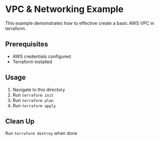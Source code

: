 # VPC & Networking Example

This example demonstrates how to effective create a basic AWS VPC in terraform.

## Prerequisites
- AWS credentials configured
- Terraform installed

## Usage
1. Navigate to this directory
2. Run `terraform init`
3. Run `terraform plan`
4. Run `terraform apply`

## Clean Up
Run `terraform destroy` when done

